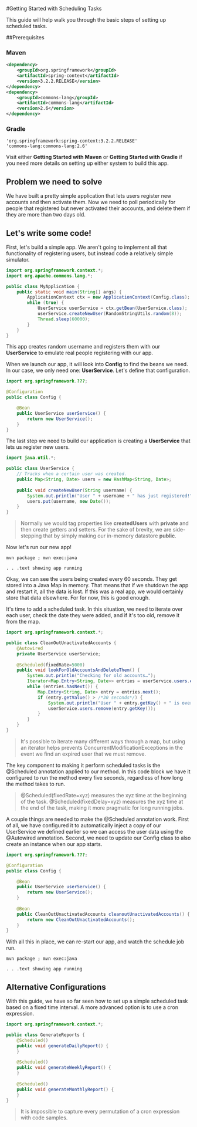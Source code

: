 #Getting Started with Scheduling Tasks

This guide will help walk you through the basic steps of setting up scheduled tasks.

##Prerequisites

### Maven
```xml
<dependency>
	<groupId>org.springframework</groupId>
	<artifactId>spring-context</artifactId>
	<version>3.2.2.RELEASE</version>
</dependency>
<dependency>
	<groupId>commons-lang</groupId>
	<artifactId>commons-lang</artifactId>
	<version>2.6</version>
</dependency>
```
### Gradle
```
'org.springframework:spring-context:3.2.2.RELEASE'
'commons-lang:commons-lang:2.6'
```

Visit either **Getting Started with Maven** or **Getting Started with Gradle** if you need more details on setting up either system to build this app.

## Problem we need to solve

We have built a pretty simple application that lets users register new accounts and then activate them. Now we need to poll periodically for people that registered but never activated their accounts, and delete them if they are more than two days old.

## Let's write some code!

First, let's build a simple app. We aren't going to implement all that functionality of registering users, but instead code a relatively simple simulator.

```java
import org.springframework.context.*;
import org.apache.commons.lang.*;

public class MyApplication {
	public static void main(String[] args) {
		ApplicationContext ctx = new ApplicationContext(Config.class);
		while (true) {
			UserService userService = ctx.getBean(UserService.class);
			userService.createNewUser(RandomStringUtils.random(8));
			Thread.sleep(60000);
		}
	}
}
```

This app creates random username and registers them with our **UserService** to emulate real people registering with our app. 

When we launch our app, it will look into **Config** to find the beans we need. In our case, we only need one: **UserService**. Let's define that configuration.

```java
import org.springframework.???;

@Configuration
public class Config {

	@Bean
	public UserService userService() {
		return new UserService();
	}
}
```

The last step we need to build our application is creating a **UserService** that lets us register new users.

```java
import java.util.*;

public class UserService {
	// Tracks when a certain user was created.
	public Map<String, Date> users = new HashMap<String, Date>;
	
	public void createNewUser(String username) {
		System.out.println("User " + username + " has just registered!");
		users.put(username, new Date());
	}
}
```

> Normally we would tag properties like **createdUsers** with **private** and then create getters and setters. For the sake of brevity, we are side-stepping that by simply making our in-memory datastore **public**.

Now let's run our new app!

```
mvn package ; mvn exec:java
```

```text
. . .text showing app running
```

Okay, we can see the users being created every 60 seconds. They get stored into a Java Map in memory. That means that if we shutdown the app and restart it, all the data is lost. If this was a real app, we would certainly store that data elsewhere. For for now, this is good enough.

It's time to add a scheduled task. In this situation, we need to iterate over each user, check the date they were added, and if it's too old, remove it from the map.

```java
import org.springframework.context.*;

public class CleanOutUnactivatedAccounts {
	@Autowired
	private UserService userService;
	
	@Scheduled(fixedRate=5000)
	public void lookForOldAccountsAndDeleteThem() {
		System.out.println("Checking for old accounts…");
		Iterator<Map.Entry<String, Date>> entries = userService.users.entrySet().iterator();
		while (entries.hasNext()) {
			Map.Entry<String, Date> entry = entries.next();
			if (entry.getValue() > /*30 seconds*/) {
				System.out.println("User " + entry.getKey() + " is over 30 seconds old. Deleting.");
				userService.users.remove(entry.getKey());
			}
		}
	}
}
```

> It's possible to iterate many different ways through a map, but using an iterator helps prevents ConcurrentModificationExceptions in the event we find an expired user that we must remove.

The key component to making it perform scheduled tasks is the @Scheduled annotation applied to our method. In this code block we have it configured to run the method every five seconds, regardless of how long the method takes to run.

> @Scheduled(fixedRate=xyz) measures the xyz time at the beginning of the task. @Scheduled(fixedDelay=xyz) measures the xyz time at the end of the task, making it more pragmatic for long running jobs.

A couple things are needed to make the @Scheduled annotation work. First of all, we have configured it to automatically inject a copy of our UserService we defined earlier so we can access the user data using the @Autowired annotation. Second, we need to update our Config class to also create an instance when our app starts.

```java
import org.springframework.???;

@Configuration
public class Config {

	@Bean
	public UserService userService() {
		return new UserService();
	}
	
	@Bean
	public CleanOutUnactivatedAccounts cleanoutUnactivatedAccounts() {
		return new CleanOutUnactivatedAccounts();
	}
}
```

With all this in place, we can re-start our app, and watch the schedule job run.

```
mvn package ; mvn exec:java
```

```text
. . .text showing app running
```

## Alternative Configurations

With this guide, we have so far seen how to set up a simple scheduled task based on a fixed time interval. A more advanced option is to use a cron expression.

```java
import org.springframework.context.*;

public class GenerateReports {
	@Scheduled()
	public void generateDailyReport() {
	}
	
	@Scheduled()
	public void generateWeeklyReport() {
	}
	
	@Scheduled()
	public void generateMonthlyReport() {
	}
}
```

> It is impossible to capture every permutation of a cron expression with code samples. 